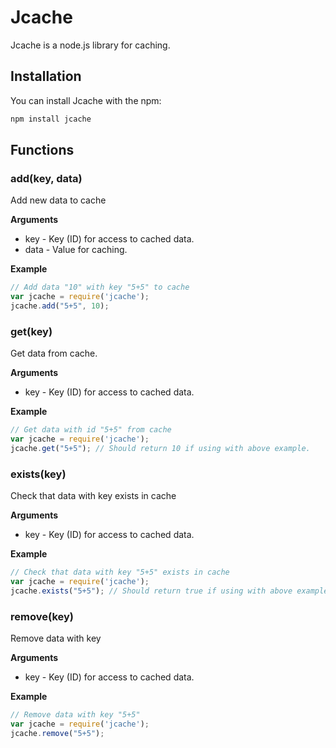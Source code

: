 Jcache
=========
Jcache is a node.js library for caching.
## Installation
You can install Jcache with the npm:
```bash
npm install jcache
```

## Functions
### add(key, data)
Add new data to cache

__Arguments__

* key - Key (ID) for access to cached data.
* data - Value for caching.

__Example__

```js
// Add data "10" with key "5+5" to cache
var jcache = require('jcache');
jcache.add("5+5", 10);
```

### get(key)
Get data from cache.

__Arguments__

* key - Key (ID) for access to cached data.

__Example__

```js
// Get data with id "5+5" from cache
var jcache = require('jcache');
jcache.get("5+5"); // Should return 10 if using with above example.
```

### exists(key)
Check that data with key exists in cache

__Arguments__

* key - Key (ID) for access to cached data.

__Example__

```js
// Check that data with key "5+5" exists in cache
var jcache = require('jcache');
jcache.exists("5+5"); // Should return true if using with above examples.
```

### remove(key)
Remove data with key

__Arguments__

* key - Key (ID) for access to cached data.

__Example__

```js
// Remove data with key "5+5"
var jcache = require('jcache');
jcache.remove("5+5");
```

